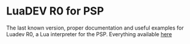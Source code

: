 # LuaDEV R0 for PSP
The last known version, proper documentation and useful examples for Luadev R0, a Lua interpreter for the PSP.
Everything available [here](https://jcnmsg.github.io/LuaDEV-R0-PSP/)
